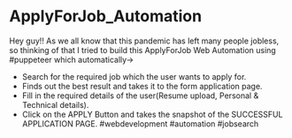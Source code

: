 # ApplyForJob_Automation

Hey guy!!
As we all know that this pandemic has left many people jobless, so thinking of that I tried to build this ApplyForJob Web Automation using #puppeteer which automatically->
* Search for the required job which the user wants to apply for.
* Finds out the best result and takes it to the form application page.
* Fill in the required details of the user(Resume upload, Personal & Technical details).
* Click on the APPLY Button and takes the snapshot of the SUCCESSFUL APPLICATION PAGE.
#webdevelopment #automation #jobsearch
